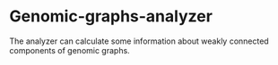 # Genomic-graphs-analyzer
The analyzer can calculate some information about weakly connected components of genomic graphs.

